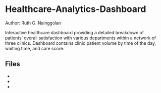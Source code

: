# Healthcare-Analytics-Dashboard

Author: Ruth G. Nainggolan

Interactive healthcare dashboard providing a detailed breakdown of patients’ overall satisfaction with various departments within a network of three clinics. Dashboard contains clinic patient volume by time of the day, waiting time, and care score.

Files
-----

* 
* 
* 
